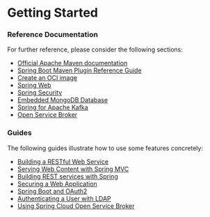 # Getting Started

### Reference Documentation
For further reference, please consider the following sections:

* [Official Apache Maven documentation](https://maven.apache.org/guides/index.html)
* [Spring Boot Maven Plugin Reference Guide](https://docs.spring.io/spring-boot/docs/2.6.9/maven-plugin/reference/html/)
* [Create an OCI image](https://docs.spring.io/spring-boot/docs/2.6.9/maven-plugin/reference/html/#build-image)
* [Spring Web](https://docs.spring.io/spring-boot/docs/2.6.9/reference/htmlsingle/#web)
* [Spring Security](https://docs.spring.io/spring-boot/docs/2.6.9/reference/htmlsingle/#web.security)
* [Embedded MongoDB Database](https://docs.spring.io/spring-boot/docs/2.6.9/reference/htmlsingle/#data.nosql.mongodb.embedded)
* [Spring for Apache Kafka](https://docs.spring.io/spring-boot/docs/2.6.9/reference/htmlsingle/#messaging.kafka)
* [Open Service Broker](https://docs.spring.io/spring-cloud-open-service-broker/docs/current/reference/)

### Guides
The following guides illustrate how to use some features concretely:

* [Building a RESTful Web Service](https://spring.io/guides/gs/rest-service/)
* [Serving Web Content with Spring MVC](https://spring.io/guides/gs/serving-web-content/)
* [Building REST services with Spring](https://spring.io/guides/tutorials/rest/)
* [Securing a Web Application](https://spring.io/guides/gs/securing-web/)
* [Spring Boot and OAuth2](https://spring.io/guides/tutorials/spring-boot-oauth2/)
* [Authenticating a User with LDAP](https://spring.io/guides/gs/authenticating-ldap/)
* [Using Spring Cloud Open Service Broker](https://github.com/spring-cloud-samples/bookstore-service-broker)

